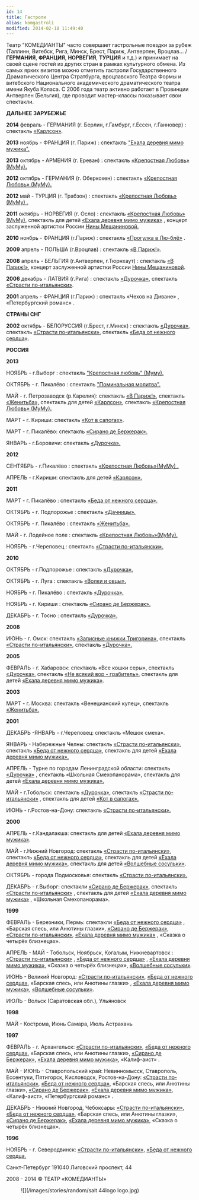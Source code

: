 ```yaml
---
id: 14
title: Гастроли
alias: komgastroli
modified: 2014-02-18 11:49:40
---
```


Театр "КОМЕДИАНТЫ" часто совершает гастрольные поездки за рубеж (Таллинн, Витебск, Рига, Минск, Брест, Париж, Антверпен, Вроцлав… / **ГЕРМАНИЯ**, **ФРАНЦИЯ**, **НОРВЕГИЯ**, **ТУРЦИЯ** и т.д.) и принимает на своей сцене гостей из других стран в рамках культурного обмена. Из самых ярких визитов можно отметить гастроли Государственного Драматического Центра Стратбурга, вроцлавского Театра Формы и витебского Национального академического драматического театра имени Якуба Коласа. С 2006 года театр активно работает в Провинции Антверпен (Бельгия), где проводит мастер-классы показывает свои спектакли.

**ДАЛЬНЕЕ ЗАРУБЕЖЬЕ**

**2014** февраль - ГЕРМАНИЯ (г. Берлин, г.Гамбург, г.Ессен, г.Ганновер) : спектакль [«Карлсон»](147-karlson.html).

**2013** ноябрь - ФРАНЦИЯ (г. Париж) : спектакль ["Ехала деревня мимо мужика".](45-exala-derevna-mimo-mushika.html)

**2013** октябрь - АРМЕНИЯ (г. Ереван) : спектакль [«Крепостная Любовь» (МуМу)**.**](46-mumu.html)

**2012** октябрь - ГЕРМАНИЯ (г. Оберкохен) : спектакль [«Крепостная Любовь» (МуМу)**.**](46-mumu.html)[](46-mumu.html)

**2012** май - ТУРЦИЯ (г. Трабзон) : спектакль [«Крепостная Любовь» (МуМу) .](46-mumu.html)

**2011** октябрь - НОРВЕГИЯ (г. Осло) : спектакль [«Крепостная Любовь» (МуМу)](46-mumu.html), спектакль для детей [«Ехала деревня мимо мужика»](45-exala-derevna-mimo-mushika.html) , концерт заслуженной артистки России [Нины Мещаниновой.](25-mewaninova-nina.html)

**2010** ноябрь - ФРАНЦИЯ (г.Париж) : спектакль [«Прогулка в Лю-блё»](73-progulka-v-ly-blio.html) .

**2009** апрель - ПОЛЬША (г.Вроцлав) : спектакль [«В Париж!»](41-v-paris.html).

**2008** апрель - БЕЛЬГИЯ (г.Антверпен, г.Тюрнхаут) : спектакль [«В Париж!»](41-v-paris.html), концерт заслуженной артистки России [Нины Мещаниновой](25-mewaninova-nina.html).

**2006** декабрь - ЛАТВИЯ (г.Рига) : спектакль [«Дурочка»](44-dyrochka.html), спектакль [«Страсти по-итальянски»](59-strasti-po-italianski.html).

**2001** апрель - ФРАНЦИЯ (г.Париж) : спектакль «Чехов на Диване» , «Петербургский романс» .

**СТРАНЫ СНГ**

**2002** октябрь - БЕЛОРУССИЯ (г.Брест, г.Минск) : спектакль [«Дурочка»](44-dyrochka.html), спектакль [«Страсти по-итальянски»](59-strasti-po-italianski.html), спектакль [«Беда от нежного сердца»](39-beda-ot-neghnogo-serdca.html).

**РОССИЯ**

**2013**

НОЯБРЬ - г.Выборг : спектакль ["Крепостная любовь" (Муму).](46-mumu.html)

ОКТЯБРЬ - г. Пикалёво : спектакль ["Поминальная молитва".](97-pominalnaia-molitva.html)

МАЙ - г. Петрозаводск (р.Карелия): спектакль [«В Париж!»](41-v-paris.html), спектакль [«Женитьба»,](69-genitba.html) спектакль для детей [ «Карлсон»](147-karlson.html), спектакль [«Крепостная Любовь» (МуМу)**.**](46-mumu.html)<a href="46-mumu.html"></a>

МАРТ - г. Кириши: спектакль [«Кот в сапогах»](74-kot-v-sapogah.html).

МАРТ - г. Пикалёво: спектакль [«Сирано де Бержерак».](60-sirano-de-bergerak.html)

ЯНВАРЬ - г.Боровичи: спектакль [«Дурочка».](44-dyrochka.html)

**2012**

СЕНТЯБРЬ - г.Пикалёво : спектакль [«Крепостная Любовь»(МуМу) .](46-mumu.html)

АПРЕЛЬ - г.Кириши: спектакль для детей [ «Карлсон».](147-karlson.html)

**2011**

МАРТ - г. Пикалёво : спектакль [«Беда от нежного сердца».](39-beda-ot-neghnogo-serdca.html)

ОКТЯБРЬ - г. Подпорожье : спектакль [«Дачницы».](43-dachnici.html)

ОКТЯБРЬ - г. Пикалёво : спектакль [«Женитьба».](69-genitba.html)

МАЙ - г. Лодейное поле : спектакль [«Крепостная Любовь»(МуМу).](46-mumu.html)

НОЯБРЬ - г.Череповец : спектакль [«Страсти по-итальянски».](59-strasti-po-italianski.html)

**2010**

ОКТЯБРЬ - г.Подпорожье : спектакль [«Дурочка».](44-dyrochka.html)

ОКТЯБРЬ - г. Луга : спектакль [«Волки и овцы».](42-volki-i-ovci.html)

НОЯБРЬ - г. Пикалёво : спектакль [«Дурочка».](44-dyrochka.html)

НОЯБРЬ - г. Кириши : спектакль [«Сирано де Бержерак».](60-sirano-de-bergerak.html)

ДЕКАБРЬ - г. Тосно : спектакль [«Дурочка».](44-dyrochka.html)

**2008**

ИЮНЬ - г. Омск: спектакль [«Записные книжки Тригорина»](72-trigorin.html), спектакль [«Страсти по-итальянски»](59-strasti-po-italianski.html), спектакль [«Дурочка».](44-dyrochka.html)

**2005**

ФЕВРАЛЬ - г. Хабаровск: спектакль «Все кошки серы», спектакль [«Дурочка»](44-dyrochka.html), спектакль [«Не всякий вор - грабитель»](70-vor.html), спектакль для детей [«Ехала деревня мимо мужика»](45-exala-derevna-mimo-mushika.html).

**2003**

МАРТ - г. Москва: спектакль «Венецианский купец», спектакль [«Женитьба».](69-genitba.html)

**2001**

ДЕКАБРЬ -ЯНВАРЬ - г.Череповец: спектакль «Мешок смеха».

ЯНВАРЬ - Набережные Челны: спектакль [«Страсти по-итальянски»](59-strasti-po-italianski.html), спектакль [«Беда от нежного сердца»](39-beda-ot-neghnogo-serdca.html), спектакль для детей [«Ехала деревня мимо мужика».](45-exala-derevna-mimo-mushika.html)

АПРЕЛЬ - Турне по городам Ленинградской области: спектакль [«Дурочка»](44-dyrochka.html) , спектакль «Школьная Смехопанорама», спектакль для детей [«Ехала деревня мимо мужика».](45-exala-derevna-mimo-mushika.html)

МАЙ - г.Тобольск: спектакль [«Дурочка»](44-dyrochka.html), спектакль [«Страсти по-итальянски»](59-strasti-po-italianski.html) , спектакль для детей [«Кот в сапогах».](74-kot-v-sapogah.html)

ИЮНЬ - г.Ростов-на-Дону: спектакль [«Страсти по-итальянски».](59-strasti-po-italianski.html)

**2000**

АПРЕЛЬ - г.Кандалакша: спектакль для детей [«Ехала деревня мимо мужика»](45-exala-derevna-mimo-mushika.html).

МАЙ - г.Нижний Новгород: спектакль [«Страсти по-итальянски»](59-strasti-po-italianski.html), спектакль [«Беда от нежного сердца»](39-beda-ot-neghnogo-serdca.html), спектакль для детей [«Ехала деревня мимо мужика»](45-exala-derevna-mimo-mushika.html), спектакль для детей [«Волшебные сосульки»](75-volshebnie-sosulki.html).

ОКТЯБРЬ - города Подмосковья: спектакль [«Страсти по-итальянски».](59-strasti-po-italianski.html)

ДЕКАБРЬ - г.Выборг: спектакли [«Сирано де Бержерак»](60-sirano-de-bergerak.html), спектакль [«Страсти по-итальянски»](59-strasti-po-italianski.html) , спектакль для детей [«Ехала деревня мимо мужика»](45-exala-derevna-mimo-mushika.html) , «Школьная Смехопанорама».

**1999**

ФЕВРАЛЬ - Березники, Пермь: спектакли [«Беда от нежного сердца»](39-beda-ot-neghnogo-serdca.html) , «Барская спесь, или Анютины глазки», [«Сирано де Бержерак»](60-sirano-de-bergerak.html), [«Страсти по-итальянски»](59-strasti-po-italianski.html), [«Ехала деревня мимо мужика»](45-exala-derevna-mimo-mushika.html) , «Сказка о четырёх близнецах».

АПРЕЛЬ - МАЙ - Тобольск, Ноябрьск, Когалым, Нижневартовск : [«Страсти по-итальянски»](59-strasti-po-italianski.html) , [«Беда от нежного сердца»](39-beda-ot-neghnogo-serdca.html) , [«Ехала деревня мимо мужика»](45-exala-derevna-mimo-mushika.html), «Сказка о четырёх близнецах», [«Волшебные сосульки»](75-volshebnie-sosulki.html).

ИЮНЬ - Великий Новгород: [ «Страсти по-итальянски»](59-strasti-po-italianski.html), [«Беда от нежного сердца»](39-beda-ot-neghnogo-serdca.html), «Барская спесь, или Анютины глазки» , [«Ехала деревня мимо мужика»](45-exala-derevna-mimo-mushika.html), [«Волшебные сосульки»](75-volshebnie-sosulki.html).

ИЮЛЬ - Вольск (Саратовская обл.), Ульяновск

**1998**

МАЙ - Кострома, Июнь Самара, Июль Астрахань

**1997**

ФЕВРАЛЬ - г. Архангельск: [«Страсти по-итальянски»](59-strasti-po-italianski.html), [«Беда от нежного сердца»](39-beda-ot-neghnogo-serdca.html), «Барская спесь, или Анютины глазки», [«Сирано де Бержерак»](60-sirano-de-bergerak.html), [«Ехала деревня мимо мужика»](45-exala-derevna-mimo-mushika.html), «Калиф-аист» .

МАЙ - ИЮНЬ - Ставропольский край: Невинномысск, Ставрополь, Ессентуки, Пятигорск, Кисловодск, Ростов-на-Дону: [«Страсти по-итальянски»](59-strasti-po-italianski.html), [«Беда от нежного сердца»](39-beda-ot-neghnogo-serdca.html), «Барская спесь, или Анютины глазки», [«Сирано де Бержерак»](60-sirano-de-bergerak.html), [«Ехала деревня мимо мужика»](45-exala-derevna-mimo-mushika.html), «Калиф-аист», «Петербургский романс» .

ДЕКАБРЬ - Нижний Новгород, Чебоксары: [«Страсти по-итальянски»](59-strasti-po-italianski.html), [«Беда от нежного сердца»](39-beda-ot-neghnogo-serdca.html), «Барская спесь, или Анютины глазки», [«Сирано де Бержерак»](60-sirano-de-bergerak.html), [«Ехала деревня мимо мужика»](45-exala-derevna-mimo-mushika.html), «Сказка о четырёх близнецах».

**1996**

НОЯБРЬ - г. Северодвинск: [«Страсти по-итальянски»](59-strasti-po-italianski.html), [«Беда от нежного сердца.](39-beda-ot-neghnogo-serdca.html)

Санкт-Петербург 191040 Лиговский проспект, 44

2008 - 2014 © ТЕАТР «КОМЕДИАНТЫ»

<figure>
![](/images/stories/random/sait 44logo logo.jpg)
</figure>

